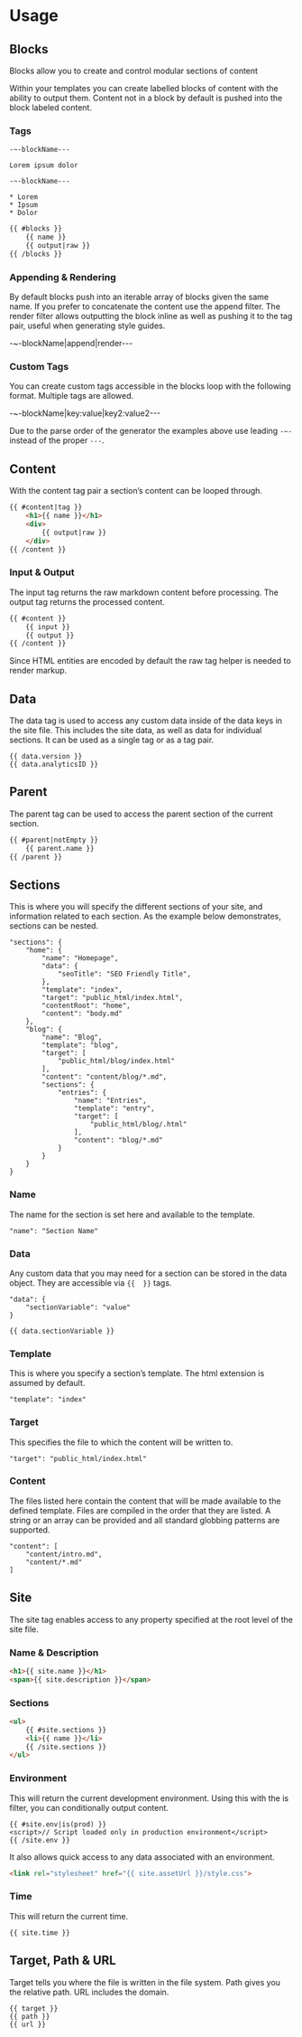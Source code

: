 # Usage

## Blocks

Blocks allow you to create and control modular sections of content

Within your templates you can create labelled blocks of content with the ability to output them. Content not in a block by default is pushed into the block labeled content.

### Tags

```
-~-blockName---

Lorem ipsum dolor

-~-blockName---

* Lorem
* Ipsum
* Dolor
```

```html
{{ #blocks }}
    {{ name }}
    {{ output|raw }}
{{ /blocks }}
```

### Appending & Rendering

By default blocks push into an iterable array of blocks given the same name. If you prefer to concatenate the content use the append filter. The render filter allows outputting the block inline as well as pushing it to the tag pair, useful when generating style guides.

-~-blockName|append|render---

### Custom Tags

You can create custom tags accessible in the blocks loop with the following format. Multiple tags are allowed.

-~-blockName|key:value|key2:value2---

Due to the parse order of the generator the examples above use leading `-~-` instead of the proper `---`.

## Content

With the content tag pair a section’s content can be looped through.

```html
{{ #content|tag }}
	<h1>{{ name }}</h1>
	<div>
		{{ output|raw }}
	</div>
{{ /content }}
```

### Input & Output

The input tag returns the raw markdown content before processing. The output tag returns the processed content.

```html
{{ #content }}
    {{ input }}
    {{ output }}
{{ /content }}
```

Since HTML entities are encoded by default the raw tag helper is needed to render markup.

## Data

The data tag is used to access any custom data inside of the data keys in the site file. This includes the site data, as well as data for individual sections. It can be used as a single tag or as a tag pair.

```
{{ data.version }}
{{ data.analyticsID }}
```

## Parent

The parent tag can be used to access the parent section of the current section.

```html
{{ #parent|notEmpty }}
	{{ parent.name }}
{{ /parent }}
```

## Sections

This is where you will specify the different sections of your site, and information related to each section. As the example below demonstrates, sections can be nested.

```
"sections": {
    "home": {
        "name": "Homepage",
        "data": {
            "seoTitle": "SEO Friendly Title",
        },
        "template": "index",
        "target": "public_html/index.html",
        "contentRoot": "home",
        "content": "body.md"
    },
    "blog": {
        "name": "Blog",
        "template": "blog",
        "target": [
            "public_html/blog/index.html"
        ],
        "content": "content/blog/*.md",
        "sections": {
            "entries": {
                "name": "Entries",
                "template": "entry",
                "target": [
                    "public_html/blog/.html"
                ],
                "content": "blog/*.md"
            }
        }
    }
}
```

### Name

The name for the section is set here and available to the template.

```
"name": "Section Name"
```

### Data

Any custom data that you may need for a section can be stored in the data object. They are accessible via `{{  }}` tags.

```
"data": {
    "sectionVariable": "value"
}
```

```
{{ data.sectionVariable }}
```

### Template

This is where you specify a section’s template. The html extension is assumed by default.

```
"template": "index"
```

### Target

This specifies the file to which the content will be written to.

```
"target": "public_html/index.html"
```

### Content

The files listed here contain the content that will be made available to the defined template. Files are compiled in the order that they are listed. A string or an array can be provided and all standard globbing patterns are supported.

```
"content": [
    "content/intro.md",
    "content/*.md"
]
```

## Site

The site tag enables access to any property specified at the root level of the site file.

### Name & Description

```html
<h1>{{ site.name }}</h1>
<span>{{ site.description }}</span>
```

### Sections

```html
<ul>
    {{ #site.sections }}
    <li>{{ name }}</li>
    {{ /site.sections }}
</ul>
```

### Environment

This will return the current development environment. Using this with the is filter, you can conditionally output content.

```
{{ #site.env|is(prod) }}
<script>// Script loaded only in production environment</script>
{{ /site.env }}
```

It also allows quick access to any data associated with an environment.

```html
<link rel="stylesheet" href="{{ site.assetUrl }}/style.css">
```

### Time

This will return the current time.

```
{{ site.time }}
```

## Target, Path & URL

Target tells you where the file is written in the file system. Path gives you the relative path. URL includes the domain.

```
{{ target }}
{{ path }}
{{ url }}
```